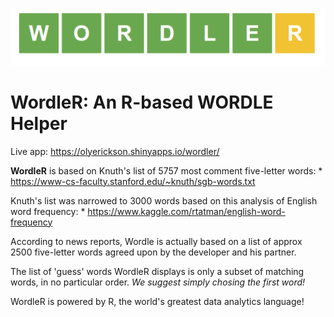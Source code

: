 ![WordkeR](www/WordleR.png)
# WordleR: An R-based WORDLE Helper

Live app: https://olyerickson.shinyapps.io/wordler/

**WordleR** is based on Knuth's list of 5757 most comment five-letter words:
    * https://www-cs-faculty.stanford.edu/~knuth/sgb-words.txt

Knuth's list was narrowed to 3000 words based on this analysis of English word frequency:
    * https://www.kaggle.com/rtatman/english-word-frequency

According to news reports, Wordle is actually based on a list of approx 2500 five-letter words agreed upon by the developer and his partner.

The list of 'guess' words WordleR displays is only a subset of matching words, in no particular order. _We suggest simply chosing the first word!_

WordleR is powered by R, the world's greatest data analytics language!
